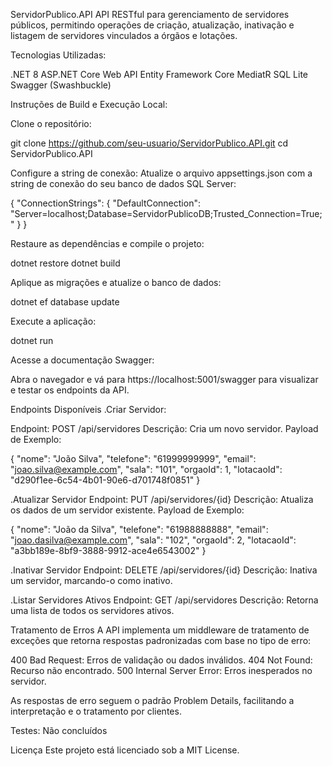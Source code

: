 ServidorPublico.API
API RESTful para gerenciamento de servidores públicos, permitindo operações de criação, atualização, inativação e listagem de servidores vinculados a órgãos e lotações.

Tecnologias Utilizadas:

.NET 8
ASP.NET Core Web API
Entity Framework Core
MediatR
SQL Lite
Swagger (Swashbuckle)



Instruções de Build e Execução Local:

Clone o repositório:

git clone https://github.com/seu-usuario/ServidorPublico.API.git
cd ServidorPublico.API

Configure a string de conexão:
Atualize o arquivo appsettings.json com a string de conexão do seu banco de dados SQL Server:

{
  "ConnectionStrings": {
    "DefaultConnection": "Server=localhost;Database=ServidorPublicoDB;Trusted_Connection=True;"
  }
}

Restaure as dependências e compile o projeto:

dotnet restore
dotnet build

Aplique as migrações e atualize o banco de dados:

dotnet ef database update

Execute a aplicação:

dotnet run

Acesse a documentação Swagger:

Abra o navegador e vá para https://localhost:5001/swagger para visualizar e testar os endpoints da API.



Endpoints Disponíveis
.Criar Servidor:

Endpoint: POST /api/servidores
Descrição: Cria um novo servidor.
Payload de Exemplo:

{
  "nome": "João Silva",
  "telefone": "61999999999",
  "email": "joao.silva@example.com",
  "sala": "101",
  "orgaoId": 1,
  "lotacaoId": "d290f1ee-6c54-4b01-90e6-d701748f0851"
}

.Atualizar Servidor
Endpoint: PUT /api/servidores/{id}
Descrição: Atualiza os dados de um servidor existente.
Payload de Exemplo:

{
  "nome": "João da Silva",
  "telefone": "61988888888",
  "email": "joao.dasilva@example.com",
  "sala": "102",
  "orgaoId": 2,
  "lotacaoId": "a3bb189e-8bf9-3888-9912-ace4e6543002"
}

.Inativar Servidor
Endpoint: DELETE /api/servidores/{id}
Descrição: Inativa um servidor, marcando-o como inativo.

.Listar Servidores Ativos
Endpoint: GET /api/servidores
Descrição: Retorna uma lista de todos os servidores ativos.


Tratamento de Erros
A API implementa um middleware de tratamento de exceções que retorna respostas padronizadas com base no tipo de erro:

400 Bad Request: Erros de validação ou dados inválidos.
404 Not Found: Recurso não encontrado.
500 Internal Server Error: Erros inesperados no servidor.

As respostas de erro seguem o padrão Problem Details, facilitando a interpretação e o tratamento por clientes.

Testes:
Não concluídos


Licença
Este projeto está licenciado sob a MIT License.

